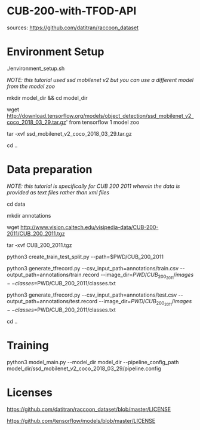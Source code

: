 # CUB-200-with-TFOD-API

sources: https://github.com/datitran/raccoon_dataset

# Environment Setup

./environment_setup.sh

*NOTE: this tutorial used ssd mobilenet v2 but you can use a different model from the model zoo*

mkdir model_dir && cd model_dir

wget http://download.tensorflow.org/models/object_detection/ssd_mobilenet_v2_coco_2018_03_29.tar.gz' from tensorflow 1 model zoo

tar -xvf ssd_mobilenet_v2_coco_2018_03_29.tar.gz

cd ..

# Data preparation

*NOTE: this tutorial is specifically for CUB 200 2011 wherein the data is provided as text files rather than xml files*

cd data

mkdir annotations

wget http://www.vision.caltech.edu/visipedia-data/CUB-200-2011/CUB_200_2011.tgz

tar -xvf CUB_200_2011.tgz

python3 create_train_test_split.py --path=$PWD/CUB_200_2011

python3 generate_tfrecord.py --csv_input_path=annotations/train.csv --output_path=annotations/train.record --image_dir=$PWD/CUB_200_2011/images --classes=$PWD/CUB_200_2011/classes.txt

python3 generate_tfrecord.py --csv_input_path=annotations/test.csv --output_path=annotations/test.record --image_dir=$PWD/CUB_200_2011/images --classes=$PWD/CUB_200_2011/classes.txt

cd ..

# Training

python3 model_main.py --model_dir model_dir --pipeline_config_path model_dir/ssd_mobilenet_v2_coco_2018_03_29/pipeline.config


# Licenses

https://github.com/datitran/raccoon_dataset/blob/master/LICENSE

https://github.com/tensorflow/models/blob/master/LICENSE
